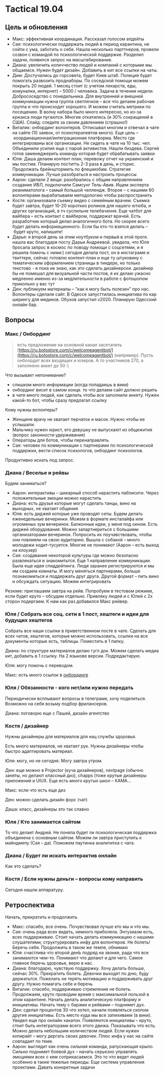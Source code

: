 # Tactical 19.04

## Цель и обновления

* Макс: эффективная координация. Рассказал голосом апдейты
* Сая: психологически поддержать людей в период карантина, не сойти с ума, заботить о себе. Нашла несколько парттнеров, провели созвон с командой по психологической поддержке. Разделил задачи, появился запрос на масштабирование. 
* Диана: увеличить количчество людей и компаний с которыми мы общаемся. Нужен будет дизайн. Добавить в кит все ссылки на чаты. 
* Дим: Достучались до горсовета, будет Киев штаб. Полиция будет помогать развозить проднаборы. По соседской помощи можем покрыть 20 людей. 1 месяц стоит \(с учетом лекарств, еды, комуналки, интернет\) – 5000 / человека. Задача в течении недели. Добрососедство с понедельника. Для внутренней и внешней коммуникации нужна группа светлячков – все что делаем рабочая группа и что происходит хорошего. И можем считать метрики по посещению. В волну набора было много интересно, но из-за кризиса люди пугаются. Многие откатились \(и 30% сокращений в США\). Слайд: следите за своим давлением \(страшно!\)
* Виталик: онбординг волонтеров. Отписывал многим и отвечал в чате на сайте \(10 заявок, от психотерапевтов много\). Еще цель – координационная/интеграционная платформа. Место где интегрированы все организации. Не сидеть в чате на 10 тыс. чел. Объединили усилия еще с парой активистов. Нашли биздева. Сергей готов заменеджерить команду которая будет обрабатывать заявки
* Юля: Даша делаем контент план, перевожу отчет на украинский и мы постим. Планирую поститть 2-3 раза в день, и сторис. Продолжать брейнштормить по флешмобам. Стратегия коммуникации. Лучше разобраться и настроить процессы
* Аарон: сделали 2 вещи: разобрались с общим направлением создание ИВЛ, подключили Самсунг Тель-Авив. Ищем эксперта реаниматолога – самый большой челлендж. Второе – с нашими 60 волонтерами вырабатываем методологию чтобы распространить
* Костя: организовали съемку видео с семейным врачем. Съемка будет завтра, будет 10-20 короткиз роликов для нашего ютюба, и других организаций, в тч суспильне телебачення. Еще чатбот для вайбера – есть контакт с вайбером, поддержат врачей. Есть разработчик который делал аналогичного бота. Но скорее всего будет делать информационного. Если бы кто-то взялся делать – будет круто, напишите!
* Дарья: я второй день за этим ноутбуком и первый в этой проге. нашла вас благодаря посту Дарьи Андреевой. увидела, что Юля бросала запрос в космос по поводу помощи с соцсетями, и я решила помочь с ними:\) сегодня делала пост, он в инстаграме и твиттере, сейчас готовлю контент-план и еще ту штуковину с тематическим оформлением страницы в тиндере, но только текстово - я пока не знаю, как это сделать дизайнерски. дизайнер бы не помешал для визуальной части постов, я их делаю ужасно медленно именно из-за медлительности в работе с фотошопом прикольно у вас тут
* Ден: публикуем материалы – "как я могу быть полезен" про нас. Волонтеры сделали сайт. В Одессе запусттилась инициатива по кар шерингу для медиков. Обухов запустил v2020. Планирую Одесский онлайн бар.

## Вопросы

### Макс / Онбординг

> есть предложение на основной канал засетапить [https://ru.botostore.com/c/welcomeagentbot/](https://ru.botostore.com/c/welcomeagentbot/) \(например\). Пусть онбоордит всех входящих и юзеров. А то участников 270, а заполнено анкет до 50 :\

Что вызывает непонимание?

* слишком много информации \(когда попадаешь в вики\)
* онбординг висит в самом конце. то что делаем сайт должно решить
* в чате много людей, как сделать чтобы все заполнили анкету. Нужен какой-то бот, чтобы сразу предлагал ссылку

Кому нужны волонтеры?

* Женщине врачу не хватает перчаток и масок. Нужно чтобы ее услышали.
* Мальчику нужен юрист, его девушку не выпускают из общежития \(вопрос законности удерживания\)
* Операторы для ботов, чтобы перенаправлять
* Сая: человек по коммуникации с партнерами по психологической поддержки, вести список психологов, онбординг психологов.

Продуктивно искать под запрос.

### Диана / Веселье и рейвы

Будем заниматься?

* Аарон: интерактивы – шикарный способ нарастить паблисити. Через положительные эмоции можно нарастить
* Диана: есть друзья которые могут сделать танцы, вино на выходных, не хватает общения
* Юля: есть диджей которые уже проводят сеты. Будем делать еженедельные вечеринки. Можем в формате инсталайфа или огроменых зум вечеринок. Балконные идеи, у меня под окном. Есть диджей оборудования. Можно запартнериться с большими организаторами вечеринок. Попросить их поучавствовать, чтобы они повлияли на свою аудиторию. Вышла с собакой – много молодежи ходит-тусуется. Многие не понимают \(Аарон – есть выход на клоузер\)
* Сая: создавание некоторой культуры где можно безопасно развлекаться и знакомитьтся. Еще 1 направление коммуникации. Была еще идея спиддейтинга. Людя заранее регистрируются и мы им создаем комнаты. И могу меняться партнерами, больше познакомиться и поддержать друг друга. Другой формат – пить вино и обсуждать ситуацию. Можем интегрировать

Резюме: приглашаем завтра на рейв. Попробуем в тестовом режиме, если будет круто – обсудим отдельно.  Привлеку людей и с Юлей с 2х сторон подергаем. К нам как раз добавился Макс рейвер.

### Юля / Собрать все соц. сети в 1 пост, хештеги и идеи для будущих хештегов

Собрать все наши ссылки в приветственном посте в чате. Сделать для всех чатов, хештегов, которые можно использовать, ссылки на все документы которые есть, таблицы. Поместить в 1 папку.

Диана: по структуре материалов делаю гугл док. Можем сделать медиа кит, добавить в 1 ссылку. На 2 языкове версии. Подредактирую.

Юля: могу помочь с переводом.

Макс: есть много ссылок в [онбординге](informaciya-dlya-volonterov-onboarding.md)

### Юля / Обязанности - кого нет/или нужно передать

Периодически всплывают вопросы в телеграме, хочу поделиться. Возможно на себя возьму подбор фрилансеров. 

Диана: поговорю еще с Пашей, дизайн агентство

### Костя / дизайнер

Нужны дизайнеры для материалов для нац службы здоровья. 

Есть много материалов, не хватает рук. Нужны дизайнеры чтобы быстро адаптировать материал. 

Юля: могу, но не сегодня. Могу завтра утром.

Ден: еще можно в Projector \(куча дизайнеров\), nextpage \(обычно заняты, но делают классный диз\), chapps \(тоже крутые дизайнеры приложений и UIUX. Еще есть много крутых школ – КАМА... 

Макс: если что есть еще диз

Ден: можно сделать дизайн форс \(чат\)

Даша: класс, дизайнеры это так славно

### Юля / Кто занимается сайтом

То что делает Андрей. Не поняла будет ли психологическая поддержка объединена с основным сайтом. Можем ли завтра приступить к майндмепу \(Сая – да\). Поможем паутинка аналититка с чата.

### Диана / Будет ли искать интерактив онлайн

Как это сделать?

### Костя / Если нужны деньги – вопросы кому направить

Сегодня нашли аппаратуру. 

### 

## Ретроспектива

Начать, прекратить и продолжить

* Макс: спасибо, все очень. Почувствовал лучше кто мы и что мы.
* Сая: очень рада всех видеть, немного приболела. Энтузиазм есть, всех поддерживаю. Стоит начать делать коммуникацию с нашими слушателями, структурировать инфу для волонтеров. Не болеть! Беречь себя. Продолжить в таком же темпе, обнимаю
* Юля: счастлива что второй денЬ подряд на звонке, рада что все занимаются чем-то. Понимают что делают и для чего. Самое главное беречь здоровье, верю в нас.
* Диана: благодарю, чувствую поддержку. Хочу делать больше, сейчас 30%. Прекратить болеть. Девочки выходят по дню, буду держатьтся. Пожелать не терять мотивацию и поддерживать друг другу. Нужно помагать себе и беречь
* Виталик: спасибо, поддерживаю стремление не болеть. Продолжаем, круто проводим время с максимальной пользой в этом карантине. Начать делать аналитическую платформу и инициативы. Начать тему с барами и рейвами – поднимет дух.
* Ден: сделал процентов 30 что хотел, начали появляться скопом другие инициативы. Есть место куда мы все запихиваем \(в вики\). Увидел еще про онлайн хакатон. Появляются инициативы – круто, стоит быть интеграторами всего этого движа. Показывать что есть. Можно делать небольшим количеством людей. Если нужен копирайт – могу дергать своих девочек. Плюс инфа у нас на сайте совпадает по теме.
* Аарон:  выглядит как очень сильная команда, рапускающая крыло. Сильно поднимет боевой дух – начать серьезно управлять эмоциями всех с кем соприкасаемся. Это то что ведет людей особенно в такие тяжелые периоды. Еще система управления проектами. Давать конкретные задачи

